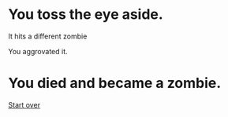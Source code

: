 # You toss the eye aside. 

It hits a different zombie 

You aggrovated it. 

# You died and became a zombie.

[Start over](../your-adventure-begins.md)
